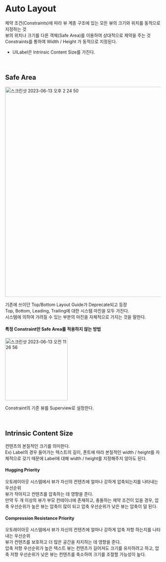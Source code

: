 # Auto Layout

제약 조건(Constraints)에 따라 뷰 계층 구조에 있는 모든 뷰의 크기와 위치를 동적으로 지정하는 것<br>
뷰의 위치나 크기를 다른 객체(Safe Area)를 이용하여 상대적으로 제약을 주는 것<br>
Constraints를 통하여 Width / Height 가 동적으로 지정된다.<br>
* UILabel은 Intrinsic Content Size를 가진다.

<br>

## Safe Area

<img width="679" alt="스크린샷 2023-06-13 오후 2 24 50" src="https://github.com/LURKS02/objectiveCPractice/assets/63408930/b2b8eb3d-eae6-4d59-b824-052ab3f1eef2">

기존에 쓰이던 Top/Bottom Layout Guide가 Deprecate되고 등장<br>
Top, Bottom, Leading, Trailing에 대한 시스템 마진을 모두 가진다.<br>
시스템에 의하여 가려질 수 있는 부분의 마진을 자체적으로 가지는 것을 말한다.<br>

#### 특정 Constraint만 Safe Area를 적용하지 않는 방법
<img width="202" alt="스크린샷 2023-06-13 오전 11 26 56" src="https://github.com/LURKS02/objectiveCPractice/assets/63408930/b0a1acf7-26c3-4881-ba00-7cf54a61579f">

Constraint의 기준 뷰를 Superview로 설정한다.

<br>

## Intrinsic Content Size
컨텐츠의 본질적인 크기를 의미한다.<br>
Ex) Label의 경우 들어가는 텍스트의 길이, 폰트에 따라 본질적인 width / height를 자체적으로 갖기 때문에 Label에 대해 width / height를 지정해주지 않아도 된다.<br>

#### Hugging Priority
오토레이아웃 시스템에서 뷰가 자신의 컨텐츠에 얼마나 강하게 압축되는지를 나타내는 우선순위<br>
뷰가 작아지고 컨텐츠를 압축하는 데 영향을 준다.<br>
만약 두 개 이상의 뷰가 부모 컨테이너에 존재하고, 충돌하는 제약 조건이 있을 경우, 압축 우선순위가 높은 뷰는 압축이 많이 되고 압축 우선순위가 낮은 뷰는 압축이 덜 된다.<br>

#### Compression Resistance Priority
오토레이아웃 시스템에서 뷰가 자신의 컨텐츠에 얼마나 강하게 압축 저항 하는지를 나타내는 우선순위<br>
뷰가 컨텐츠를 보호하고 더 많은 공간을 차지하는 데 영향을 준다.<br>
압축 저항 우선순위가 높은 텍스트 뷰는 컨텐츠가 길어져도 크기를 유지하려고 하고, 압축 저항 우선순위가 낮은 뷰는 컨텐츠를 축소하여 크기를 조절할 가능성이 높다.<br>


